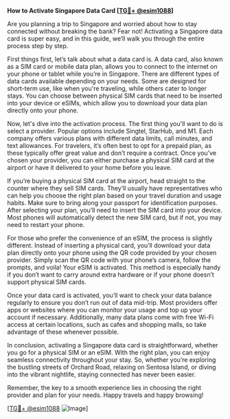 **How to Activate Singapore Data Card [[TG💪+ @esim1088](https://t.me/s/esim1088)]**

Are you planning a trip to Singapore and worried about how to stay connected without breaking the bank? Fear not! Activating a Singapore data card is super easy, and in this guide, we’ll walk you through the entire process step by step.

First things first, let’s talk about what a data card is. A data card, also known as a SIM card or mobile data plan, allows you to connect to the internet on your phone or tablet while you’re in Singapore. There are different types of data cards available depending on your needs. Some are designed for short-term use, like when you're traveling, while others cater to longer stays. You can choose between physical SIM cards that need to be inserted into your device or eSIMs, which allow you to download your data plan directly onto your phone.

Now, let's dive into the activation process. The first thing you'll want to do is select a provider. Popular options include Singtel, StarHub, and M1. Each company offers various plans with different data limits, call minutes, and text allowances. For travelers, it’s often best to opt for a prepaid plan, as these typically offer great value and don’t require a contract. Once you’ve chosen your provider, you can either purchase a physical SIM card at the airport or have it delivered to your home before you leave.

If you’re buying a physical SIM card at the airport, head straight to the counter where they sell SIM cards. They’ll usually have representatives who can help you choose the right plan based on your travel duration and usage habits. Make sure to bring along your passport for identification purposes. After selecting your plan, you’ll need to insert the SIM card into your device. Most phones will automatically detect the new SIM card, but if not, you may need to restart your phone.

For those who prefer the convenience of an eSIM, the process is slightly different. Instead of inserting a physical card, you’ll download your data plan directly onto your phone using the QR code provided by your chosen provider. Simply scan the QR code with your phone’s camera, follow the prompts, and voila! Your eSIM is activated. This method is especially handy if you don’t want to carry around extra hardware or if your phone doesn’t support physical SIM cards.

Once your data card is activated, you’ll want to check your data balance regularly to ensure you don’t run out of data mid-trip. Most providers offer apps or websites where you can monitor your usage and top up your account if necessary. Additionally, many data plans come with free Wi-Fi access at certain locations, such as cafes and shopping malls, so take advantage of these whenever possible.

In conclusion, activating a Singapore data card is straightforward, whether you go for a physical SIM or an eSIM. With the right plan, you can enjoy seamless connectivity throughout your stay. So, whether you’re exploring the bustling streets of Orchard Road, relaxing on Sentosa Island, or diving into the vibrant nightlife, staying connected has never been easier.

Remember, the key to a smooth experience lies in choosing the right provider and plan for your needs. Happy travels and happy browsing! 

[[TG💪+ @esim1088](https://t.me/s/esim1088) ![Image](https://i.postimg.cc/Y0z9fWf4/image.png)]